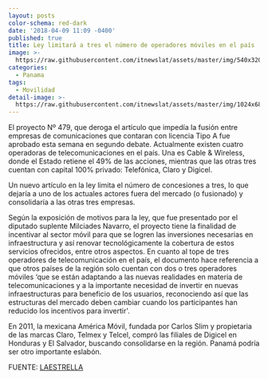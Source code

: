 ```yaml
---
layout: posts
color-schema: red-dark
date: '2018-04-09 11:09 -0400'
published: true
title: Ley limitará a tres el número de operadores móviles en el país
image: >-
  https://raw.githubusercontent.com/itnewslat/assets/master/img/540x320/Celulares.jpg
categories:
  - Panama
tags:
  - Movilidad
detail-image: >-
  https://raw.githubusercontent.com/itnewslat/assets/master/img/1024x680/Celulares-g.jpg
---
```

El proyecto Nº 479, que deroga el artículo que impedía la fusión entre empresas de comunicaciones que contaran con licencia Tipo A fue aprobado esta semana en segundo debate. Actualmente existen cuatro operadoras de telecomunicaciones en el país. Una es Cable & Wireless, donde el Estado retiene el 49% de las acciones, mientras que las otras tres cuentan con capital 100% privado: Telefónica, Claro y Digicel.

Un nuevo artículo en la ley limita el número de concesiones a tres, lo que dejaría a uno de los actuales actores fuera del mercado (o fusionado) y consolidaría a las otras tres empresas.

Según la exposición de motivos para la ley, que fue presentado por el diputado suplente Milciades Navarro, el proyecto tiene la finalidad de incentivar al sector móvil para que se logren las inversiones necesarias en infraestructura y así renovar tecnológicamente la cobertura de estos servicios ofrecidos, entre otros aspectos.
En cuanto al tope de tres operadores de telecomunicación en el país, el documento hace referencia a que otros países de la región solo cuentan con dos o tres operadores móviles ‘que se están adaptando a las nuevas realidades en materia de telecomunicaciones y a la importante necesidad de invertir en nuevas infraestructuras para beneficio de los usuarios, reconociendo así que las estructuras del mercado deben cambiar cuando los participantes han reducido los incentivos para invertir'.

En 2011, la mexicana América Móvil, fundada por Carlos Slim y propietaria de las marcas Claro, Telmex y Telcel, compró las filiales de Digicel en Honduras y El Salvador, buscando consolidarse en la región. Panamá podría ser otro importante eslabón.

FUENTE: [LAESTRELLA](http://laestrella.com.pa/panama/politica/limitara-tres-numero-operadores-moviles-pais/24057215)
